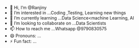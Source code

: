 - 👋 Hi, I’m @Ranjiny
- 👀 I’m interested in ...Coding ,Testing, Learning new things
- 🌱 I’m currently learning ...Data Science<machine Learning, AI
- 💞️ I’m looking to collaborate on ...Data Scientists
- 📫 How to reach me ...Whatsapp @9790830575
- 😄 Pronouns: ...
- ⚡ Fun fact: ...

<!---
Ranjiny/Ranjiny is a ✨ special ✨ repository because its `README.md` (this file) appears on your GitHub profile.
You can click the Preview link to take a look at your changes.
--->

